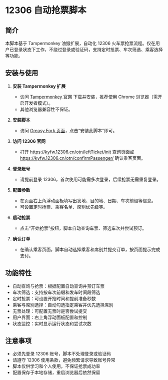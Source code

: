 # 12306 自动抢票脚本

## 简介

本脚本基于 Tampermonkey 油猴扩展，自动化 12306 火车票抢票流程。仅在用户已登录状态下工作，不绕过登录或验证码，支持定时抢票、车次筛选、乘客选择等功能。

## 安装与使用

1. **安装 Tampermonkey 扩展**
   - 访问 [Tampermonkey 官网](https://www.tampermonkey.net/) 下载并安装，推荐使用 Chrome 浏览器（需开启开发者模式）。
   - 其他浏览器兼容性不保证。

2. **安装脚本**
   - 访问 [Greasy Fork 页面](https://greasyfork.org/zh-CN/scripts/548991-12306自动抢票)，点击“安装此脚本”即可。

3. **访问 12306 官网**
   - 打开 <https://kyfw.12306.cn/otn/leftTicket/init> 查询页面或 <https://kyfw.12306.cn/otn/confirmPassenger/> 确认乘客页面。

4. **登录账号**
   - 请提前登录 12306，首次使用可能需多次登录，后续抢票无需重复登录。

5. **配置参数**
   - 在页面右上角浮动面板填写出发地、目的地、日期、车次前缀等信息。
   - 可设置定时抢票、乘客名单、席别优先级等。

6. **启动抢票**
   - 点击“开始抢票”按钮，脚本自动查询车票、筛选车次并尝试预订。

7. **确认订单**
   - 在确认乘客页面，脚本自动选择乘客和席别并提交订单，按页面提示完成支付。

## 功能特性

- 自动查询与抢票：根据配置自动查询并预订车票
- 车次筛选：支持按车次前缀和发车时间段筛选
- 定时抢票：可设置开抢时间和提前准备秒数
- 乘客与席别选择：自动勾选指定乘客并优先选择席别
- 无票处理：可配置无票时是否尝试提交
- 用户界面：右上角浮动面板配置和控制
- 状态监控：实时显示运行状态和尝试次数

## 注意事项

- 必须先登录 12306 账号，脚本不处理登录或验证码
- 请遵守 12306 使用条款，避免频繁请求导致账号异常
- 脚本仅供学习和个人使用，不保证抢票成功率
- 配置保存于本地存储，重启浏览器后依然保留
